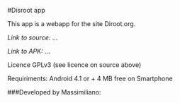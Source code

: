 #Disroot app

This app is a webapp for the site Diroot.org.

*Link to source:*
...

*Link to APK:*
...

Licence GPLv3 (see licence on source above)

Requiriments:
Android 4.1 or +
4 MB free on Smartphone

###Developed by Massimiliano:
